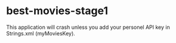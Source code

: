# best-movies-stage1

This application will crash unless you add your personel API key in Strings.xml (myMoviesKey).
